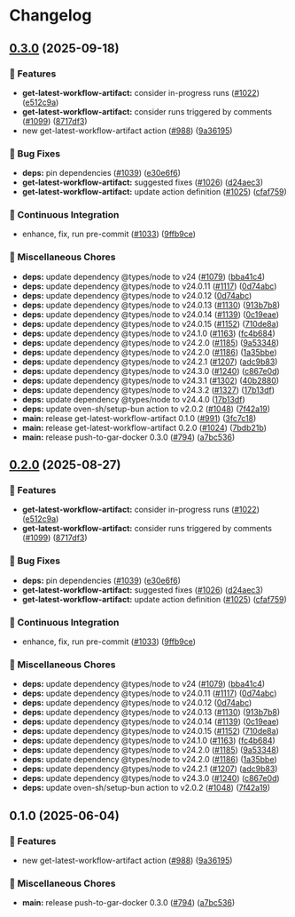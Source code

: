 # Changelog

## [0.3.0](https://github.com/kminehart/shared-workflows/compare/get-latest-workflow-artifact/v0.2.0...get-latest-workflow-artifact/v0.3.0) (2025-09-18)


### 🎉 Features

* **get-latest-workflow-artifact:** consider in-progress runs ([#1022](https://github.com/kminehart/shared-workflows/issues/1022)) ([e512c9a](https://github.com/kminehart/shared-workflows/commit/e512c9aef881cdde6c96d97b21502fe32b8f7427))
* **get-latest-workflow-artifact:** consider runs triggered by comments ([#1099](https://github.com/kminehart/shared-workflows/issues/1099)) ([8717df3](https://github.com/kminehart/shared-workflows/commit/8717df3d2b59bebf8616b4f53be56837f214831e))
* new get-latest-workflow-artifact action ([#988](https://github.com/kminehart/shared-workflows/issues/988)) ([9a36195](https://github.com/kminehart/shared-workflows/commit/9a361957d23c19436a06ae796cbf47de1e15eb67))


### 🐛 Bug Fixes

* **deps:** pin dependencies ([#1039](https://github.com/kminehart/shared-workflows/issues/1039)) ([e30e6f6](https://github.com/kminehart/shared-workflows/commit/e30e6f65b998ed50dafba32702007f0ba1f41f94))
* **get-latest-workflow-artifact:** suggested fixes ([#1026](https://github.com/kminehart/shared-workflows/issues/1026)) ([d24aec3](https://github.com/kminehart/shared-workflows/commit/d24aec3cf632da57a34c20e73ae3238bed1340c5))
* **get-latest-workflow-artifact:** update action definition ([#1025](https://github.com/kminehart/shared-workflows/issues/1025)) ([cfaf759](https://github.com/kminehart/shared-workflows/commit/cfaf75904c175d984ea1e4f7b7be29429df9bf90))


### 🤖 Continuous Integration

* enhance, fix, run pre-commit ([#1033](https://github.com/kminehart/shared-workflows/issues/1033)) ([9ffb9ce](https://github.com/kminehart/shared-workflows/commit/9ffb9cec67a7712b4247e4ac37eb69946d802aed))


### 🔧 Miscellaneous Chores

* **deps:** update dependency @types/node to v24 ([#1079](https://github.com/kminehart/shared-workflows/issues/1079)) ([bba41c4](https://github.com/kminehart/shared-workflows/commit/bba41c4b942384bfe98942e78ae20cbc0e87b0c2))
* **deps:** update dependency @types/node to v24.0.11 ([#1117](https://github.com/kminehart/shared-workflows/issues/1117)) ([0d74abc](https://github.com/kminehart/shared-workflows/commit/0d74abca11a44fd3bdfe538fe3ebe8e2af93a127))
* **deps:** update dependency @types/node to v24.0.12 ([0d74abc](https://github.com/kminehart/shared-workflows/commit/0d74abca11a44fd3bdfe538fe3ebe8e2af93a127))
* **deps:** update dependency @types/node to v24.0.13 ([#1130](https://github.com/kminehart/shared-workflows/issues/1130)) ([913b7b8](https://github.com/kminehart/shared-workflows/commit/913b7b8a993e8ee821cca24196c5f5dae51ab3eb))
* **deps:** update dependency @types/node to v24.0.14 ([#1139](https://github.com/kminehart/shared-workflows/issues/1139)) ([0c19eae](https://github.com/kminehart/shared-workflows/commit/0c19eaefb606c7ed476121b1c1aa54a41bfff50c))
* **deps:** update dependency @types/node to v24.0.15 ([#1152](https://github.com/kminehart/shared-workflows/issues/1152)) ([710de8a](https://github.com/kminehart/shared-workflows/commit/710de8a4af94d9acd8bffd7d2a141445628d36ac))
* **deps:** update dependency @types/node to v24.1.0 ([#1163](https://github.com/kminehart/shared-workflows/issues/1163)) ([fc4b684](https://github.com/kminehart/shared-workflows/commit/fc4b68476461b3adfe1ed3cb648a26d0823b393d))
* **deps:** update dependency @types/node to v24.2.0 ([#1185](https://github.com/kminehart/shared-workflows/issues/1185)) ([9a53348](https://github.com/kminehart/shared-workflows/commit/9a53348d99a169c9100ad105f6d890c9045b71ca))
* **deps:** update dependency @types/node to v24.2.0 ([#1186](https://github.com/kminehart/shared-workflows/issues/1186)) ([1a35bbe](https://github.com/kminehart/shared-workflows/commit/1a35bbe5628d499111a952ea7957eda872e11afe))
* **deps:** update dependency @types/node to v24.2.1 ([#1207](https://github.com/kminehart/shared-workflows/issues/1207)) ([adc9b83](https://github.com/kminehart/shared-workflows/commit/adc9b83152b3606e4de11c237a482a46c16580d6))
* **deps:** update dependency @types/node to v24.3.0 ([#1240](https://github.com/kminehart/shared-workflows/issues/1240)) ([c867e0d](https://github.com/kminehart/shared-workflows/commit/c867e0d561eac1f33522ce6c9730319b903c39a9))
* **deps:** update dependency @types/node to v24.3.1 ([#1302](https://github.com/kminehart/shared-workflows/issues/1302)) ([40b2880](https://github.com/kminehart/shared-workflows/commit/40b2880fef77d21f21a98d2e87ffd90304f3149f))
* **deps:** update dependency @types/node to v24.3.2 ([#1327](https://github.com/kminehart/shared-workflows/issues/1327)) ([17b13df](https://github.com/kminehart/shared-workflows/commit/17b13df62095ee8732dd0e98bee8cb673f54b137))
* **deps:** update dependency @types/node to v24.4.0 ([17b13df](https://github.com/kminehart/shared-workflows/commit/17b13df62095ee8732dd0e98bee8cb673f54b137))
* **deps:** update oven-sh/setup-bun action to v2.0.2 ([#1048](https://github.com/kminehart/shared-workflows/issues/1048)) ([7f42a19](https://github.com/kminehart/shared-workflows/commit/7f42a19ff29858e5e82ae80d15c0c59a08302852))
* **main:** release get-latest-workflow-artifact 0.1.0 ([#991](https://github.com/kminehart/shared-workflows/issues/991)) ([3fc7c18](https://github.com/kminehart/shared-workflows/commit/3fc7c18f577ba65a89aeaabba5b37b315fb184c9))
* **main:** release get-latest-workflow-artifact 0.2.0 ([#1024](https://github.com/kminehart/shared-workflows/issues/1024)) ([7bdb21b](https://github.com/kminehart/shared-workflows/commit/7bdb21b71b41c0b5b3ec6f2ba692eb16c7c03888))
* **main:** release push-to-gar-docker 0.3.0 ([#794](https://github.com/kminehart/shared-workflows/issues/794)) ([a7bc536](https://github.com/kminehart/shared-workflows/commit/a7bc5367c4a91c389526d58839d8f6224dba4dcc))

## [0.2.0](https://github.com/grafana/shared-workflows/compare/get-latest-workflow-artifact/v0.1.0...get-latest-workflow-artifact/v0.2.0) (2025-08-27)


### 🎉 Features

* **get-latest-workflow-artifact:** consider in-progress runs ([#1022](https://github.com/grafana/shared-workflows/issues/1022)) ([e512c9a](https://github.com/grafana/shared-workflows/commit/e512c9aef881cdde6c96d97b21502fe32b8f7427))
* **get-latest-workflow-artifact:** consider runs triggered by comments ([#1099](https://github.com/grafana/shared-workflows/issues/1099)) ([8717df3](https://github.com/grafana/shared-workflows/commit/8717df3d2b59bebf8616b4f53be56837f214831e))


### 🐛 Bug Fixes

* **deps:** pin dependencies ([#1039](https://github.com/grafana/shared-workflows/issues/1039)) ([e30e6f6](https://github.com/grafana/shared-workflows/commit/e30e6f65b998ed50dafba32702007f0ba1f41f94))
* **get-latest-workflow-artifact:** suggested fixes ([#1026](https://github.com/grafana/shared-workflows/issues/1026)) ([d24aec3](https://github.com/grafana/shared-workflows/commit/d24aec3cf632da57a34c20e73ae3238bed1340c5))
* **get-latest-workflow-artifact:** update action definition ([#1025](https://github.com/grafana/shared-workflows/issues/1025)) ([cfaf759](https://github.com/grafana/shared-workflows/commit/cfaf75904c175d984ea1e4f7b7be29429df9bf90))


### 🤖 Continuous Integration

* enhance, fix, run pre-commit ([#1033](https://github.com/grafana/shared-workflows/issues/1033)) ([9ffb9ce](https://github.com/grafana/shared-workflows/commit/9ffb9cec67a7712b4247e4ac37eb69946d802aed))


### 🔧 Miscellaneous Chores

* **deps:** update dependency @types/node to v24 ([#1079](https://github.com/grafana/shared-workflows/issues/1079)) ([bba41c4](https://github.com/grafana/shared-workflows/commit/bba41c4b942384bfe98942e78ae20cbc0e87b0c2))
* **deps:** update dependency @types/node to v24.0.11 ([#1117](https://github.com/grafana/shared-workflows/issues/1117)) ([0d74abc](https://github.com/grafana/shared-workflows/commit/0d74abca11a44fd3bdfe538fe3ebe8e2af93a127))
* **deps:** update dependency @types/node to v24.0.12 ([0d74abc](https://github.com/grafana/shared-workflows/commit/0d74abca11a44fd3bdfe538fe3ebe8e2af93a127))
* **deps:** update dependency @types/node to v24.0.13 ([#1130](https://github.com/grafana/shared-workflows/issues/1130)) ([913b7b8](https://github.com/grafana/shared-workflows/commit/913b7b8a993e8ee821cca24196c5f5dae51ab3eb))
* **deps:** update dependency @types/node to v24.0.14 ([#1139](https://github.com/grafana/shared-workflows/issues/1139)) ([0c19eae](https://github.com/grafana/shared-workflows/commit/0c19eaefb606c7ed476121b1c1aa54a41bfff50c))
* **deps:** update dependency @types/node to v24.0.15 ([#1152](https://github.com/grafana/shared-workflows/issues/1152)) ([710de8a](https://github.com/grafana/shared-workflows/commit/710de8a4af94d9acd8bffd7d2a141445628d36ac))
* **deps:** update dependency @types/node to v24.1.0 ([#1163](https://github.com/grafana/shared-workflows/issues/1163)) ([fc4b684](https://github.com/grafana/shared-workflows/commit/fc4b68476461b3adfe1ed3cb648a26d0823b393d))
* **deps:** update dependency @types/node to v24.2.0 ([#1185](https://github.com/grafana/shared-workflows/issues/1185)) ([9a53348](https://github.com/grafana/shared-workflows/commit/9a53348d99a169c9100ad105f6d890c9045b71ca))
* **deps:** update dependency @types/node to v24.2.0 ([#1186](https://github.com/grafana/shared-workflows/issues/1186)) ([1a35bbe](https://github.com/grafana/shared-workflows/commit/1a35bbe5628d499111a952ea7957eda872e11afe))
* **deps:** update dependency @types/node to v24.2.1 ([#1207](https://github.com/grafana/shared-workflows/issues/1207)) ([adc9b83](https://github.com/grafana/shared-workflows/commit/adc9b83152b3606e4de11c237a482a46c16580d6))
* **deps:** update dependency @types/node to v24.3.0 ([#1240](https://github.com/grafana/shared-workflows/issues/1240)) ([c867e0d](https://github.com/grafana/shared-workflows/commit/c867e0d561eac1f33522ce6c9730319b903c39a9))
* **deps:** update oven-sh/setup-bun action to v2.0.2 ([#1048](https://github.com/grafana/shared-workflows/issues/1048)) ([7f42a19](https://github.com/grafana/shared-workflows/commit/7f42a19ff29858e5e82ae80d15c0c59a08302852))

## 0.1.0 (2025-06-04)


### 🎉 Features

* new get-latest-workflow-artifact action ([#988](https://github.com/grafana/shared-workflows/issues/988)) ([9a36195](https://github.com/grafana/shared-workflows/commit/9a361957d23c19436a06ae796cbf47de1e15eb67))


### 🔧 Miscellaneous Chores

* **main:** release push-to-gar-docker 0.3.0 ([#794](https://github.com/grafana/shared-workflows/issues/794)) ([a7bc536](https://github.com/grafana/shared-workflows/commit/a7bc5367c4a91c389526d58839d8f6224dba4dcc))
